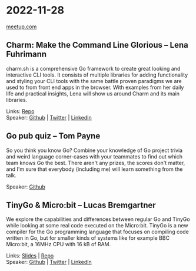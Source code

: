 # 2022-11-28

[meetup.com](https://www.meetup.com/de-DE/berner-go-meetup/events/288583632/)

## Charm: Make the Command Line Glorious – Lena Fuhrimann

charm.sh is a comprehensive Go framework to create great looking and interactive CLI tools. It consists of multiple libraries for adding functionality and styling your CLI tools with the same battle proven paradigms we are used to from front end apps in the browser. With examples from her daily life and practical insights, Lena will show us around Charm and its main libraries.

Links: [Repo](https://github.com/cloudlena/pokedex)  
Speaker: [Github](https://github.com/cloudlena) | [Twitter](https://twitter.com/the_cloudlena) | [LinkedIn](https://www.linkedin.com/in/lena-fuhrimann/)

## Go pub quiz – Tom Payne

So you think you know Go? Combine your knowledge of Go project trivia and weird language corner-cases with your teammates to find out which team knows Go the best. There aren't any prizes, the scores don't matter, and I'm sure that everybody (including me) will learn something from the talk.

Speaker: [Github](https://github.com/twpayne)

## TinyGo & Micro:bit – Lucas Bremgartner

We explore the capabilities and differences between regular Go and TinyGo while looking at some real code executed on the Micro:bit.
TinyGo is a new compiler for the Go programming language that focuses on compiling code written in Go, but for smaller kinds of systems like for example BBC Micro:bit, a 16MHz CPU with 16 kB of RAM.

Links: [Slides](TinyGo_and_Micro_bit.pdf) | [Repo](https://github.com/breml/baerner-go-tinygo)  
Speaker: [Github](https://github.com/breml) | [Twitter](https://twitter.com/_breml_) | [LinkedIn](https://www.linkedin.com/in/lucas-bremgartner-96b477)
